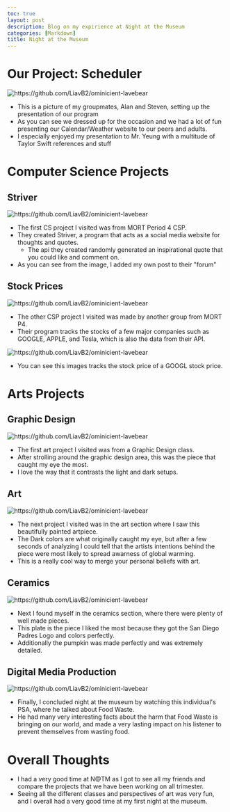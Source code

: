 ```yaml
---
toc: true
layout: post
description: Blog on my expirience at Night at the Museum
categories: [Markdown]
title: Night at the Museum 
---
```


# Our Project: Scheduler
![]({{site.baseurl}}/images/ours.png "https://github.com/LiavB2/ominicient-lavebear")
 
- This is a picture of my groupmates, Alan and Steven, setting up the presentation of our program
- As you can see we dressed up for the occasion and we had a lot of fun presenting our Calendar/Weather website to our peers and adults.
- I especially enjoyed my presentation to Mr. Yeung with a multitude of Taylor Swift references and stuff

# Computer Science Projects

## Striver
![]({{site.baseurl}}/images/forum.png "https://github.com/LiavB2/ominicient-lavebear")

- The first CS project I visited was from MORT Period 4 CSP.
- They created Striver, a program that acts as a social media website for thoughts and quotes.
    - The api they created randomly generated an inspirational quote that you could like and comment on.
- As you can see from the image, I added my own post to their "forum"

## Stock Prices
![]({{site.baseurl}}/images/eli.png "https://github.com/LiavB2/ominicient-lavebear")

- The other CSP project I visited was made by another group from MORT P4.
- Their program tracks the stocks of a few major companies such as GOOGLE, APPLE, and Tesla, which is also the data from their API.

![]({{site.baseurl}}/images/googl.png "https://github.com/LiavB2/ominicient-lavebear")

- You can see this images tracks the stock price of a GOOGL stock price.

# Arts Projects

## Graphic Design
![]({{site.baseurl}}/images/gd.png "https://github.com/LiavB2/ominicient-lavebear")

- The first art project I visited was from a Graphic Design class. 
- After strolling around the graphic design area, this was the piece that caught my eye the most.
- I love the way that it contrasts the light and dark setups.

## Art
![]({{site.baseurl}}/images/art.png "https://github.com/LiavB2/ominicient-lavebear")
 
- The next project I visited was in the art section where I saw this beautifully painted artpiece.
- The Dark colors are what originally caught my eye, but after a few seconds of analyzing I could tell that the artists intentions behind the piece were most likely to spread awarness of global warming.
- This is a really cool way to merge your personal beliefs with art.

## Ceramics
![]({{site.baseurl}}/images/ceramics.png "https://github.com/LiavB2/ominicient-lavebear")

- Next I found myself in the ceramics section, where there were plenty of well made pieces.
- This plate is the piece I liked the most because they got the San Diego Padres Logo and colors perfectly.
- Additionally the pumpkin was made perfectly and was extremely detailed.

## Digital Media Production
![]({{site.baseurl}}/images/caspian.png "https://github.com/LiavB2/ominicient-lavebear")

- Finally, I concluded night at the museum by watching this individual's PSA, where he talked about Food Waste.
- He had many very interesting facts about the harm that Food Waste is bringing on our world, and made a very lasting impact on his listener to prevent themselves from wasting food.

# Overall Thoughts
- I had a very good time at N@TM as I got to see all my friends and compare the projects that we have been working on all trimester.
- Seeing all the different classes and perspectives of art was very fun, and I overall had a very good time at my first night at the museum.
